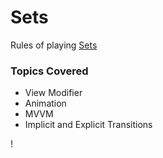# Sets

Rules of playing [Sets](https://en.wikipedia.org/wiki/Set_(card_game))

### Topics Covered 

* View Modifier
* Animation 
* MVVM 
* Implicit and Explicit Transitions

! [](https://github.com/Rhidz/CS193P-Spring2020/blob/master/Assignment%2003%20-%20Sets/Iphone%20Set%20Image.png)

